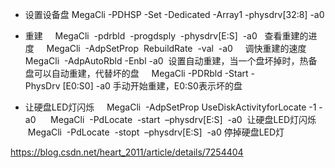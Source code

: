 -  设置设备盘 
MegaCli -PDHSP   -Set   -Dedicated  -Array1  -physdrv[32:8] -a0

- 重建
     MegaCli  -pdrbld  -progdsply  -physdrv[E:S]  -a0   查看重建的进度
     MegaCli  -AdpSetProp  RebuildRate  -val  -a0     调快重建的速度
     MegaCli  -AdpAutoRbld -Enbl -a0  设置自动重建，当一个盘坏掉时，热备盘可以自动重建，代替坏的盘
     MegaCli -PDRbld -Start -PhysDrv [E0:S0] -a0 手动开始重建，E0:S0表示坏的盘
 - 让硬盘LED灯闪烁
     MegaCli  -AdpSetProp UseDiskActivityforLocate -1 -a0 
     MegaCli  -PdLocate  -start  –physdrv[E:S]  -a0  让硬盘LED灯闪烁
     MegaCli  -PdLocate  -stopt  –physdrv[E:S]  -a0 停掉硬盘LED灯


 https://blog.csdn.net/heart_2011/article/details/7254404
